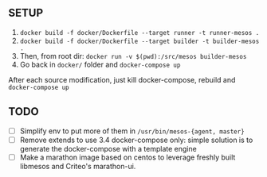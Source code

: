 ## SETUP
1. `docker build -f docker/Dockerfile --target runner -t runner-mesos .`
2. `docker build -f docker/Dockerfile --target builder -t builder-mesos .`
3. Then, from root dir: `docker run -v $(pwd):/src/mesos builder-mesos`
4. Go back in `docker/` folder and `docker-compose up`

After each source modification, just kill docker-compose, rebuild and `docker-compose up`

## TODO
 - [ ] Simplify env to put more of them in `/usr/bin/mesos-{agent, master}`
 - [ ] Remove extends to use 3.4 docker-compose only: simple solution is to
   generate the docker-compose with a template engine
 - [ ] Make a marathon image based on centos to leverage freshly built libmesos
   and Criteo's marathon-ui.
